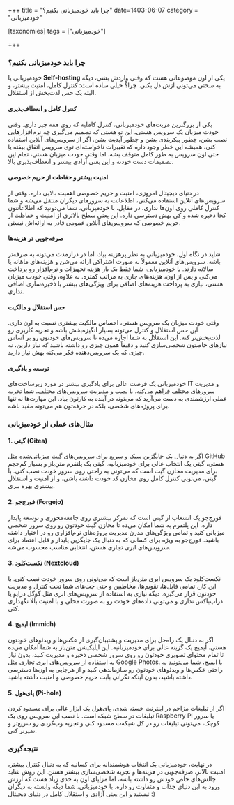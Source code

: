 +++
title = "چرا باید خودمیزبانی بکنیم؟"
date=1403-06-07
category = "خودمیزبانی"

[taxonomies]
tags = ["خودمیزبانی"]

+++

### چرا باید خودمیزبانی بکنیم؟

خودمیزبانی یا **Self-hosting** یکی از اون موضوعاتی هست که وقتی واردش بشی، دیگه به سختی می‌تونی ازش دل بکنی. چرا؟ خیلی ساده است: کنترل کامل، امنیت بیشتر، و البته یک حس لذت‌بخش از استقلال.


<!-- more -->

#### کنترل کامل و انعطاف‌پذیری
یکی از بزرگترین مزیت‌های خودمیزبانی، کنترل کاملیه که روی همه چیز داری. وقتی خودت میزبان یک سرویس هستی، این تو هستی که تصمیم می‌گیری چه نرم‌افزارهایی نصب بشن، چطور پیکربندی بشن و چطور آپدیت بشن. اگر از سرویس‌های آنلاین استفاده کنی، همیشه این خطر وجود داره که تغییرات ناخواسته‌ای توی سرویس اتفاق بیفته یا حتی اون سرویس به طور کامل متوقف بشه. اما وقتی خودت میزبان هستی، تمام این تصمیمات دست خودته و این یعنی آزادی بیشتر و انعطاف‌پذیری بالا.

#### امنیت بیشتر و حفاظت از حریم خصوصی
در دنیای دیجیتال امروزی، امنیت و حریم خصوصی اهمیت بالایی داره. وقتی از سرویس‌های آنلاین استفاده می‌کنی، اطلاعاتت به سرورهای دیگران منتقل می‌شه و شما کنترل کاملی روی اون‌ها نداری. در مقابل، با خودمیزبانی، شما می‌دونید که اطلاعاتتون کجا ذخیره شده و کی بهش دسترسی داره. این یعنی سطح بالاتری از امنیت و حفاظت از حریم خصوصی که سرویس‌های آنلاین عمومی قادر به ارائه‌اش نیستن.

#### صرفه‌جویی در هزینه‌ها
شاید در نگاه اول، خودمیزبانی به نظر پرهزینه بیاد، اما در درازمدت می‌تونه به صرفه‌تر باشه. سرویس‌های آنلاین معمولاً به صورت اشتراکی ارائه می‌شن و هزینه‌های ماهانه یا سالانه دارند. با خودمیزبانی، شما فقط یک بار هزینه تجهیزات و نرم‌افزار رو پرداخت می‌کنی و پس از اون، هزینه‌های جاری به مراتب کمتره. به علاوه، وقتی خودت میزبان هستی، نیازی به پرداخت هزینه‌های اضافی برای ویژگی‌های بیشتر یا ذخیره‌سازی اضافی نداری.

#### حس استقلال و مالکیت
وقتی خودت میزبان یک سرویس هستی، احساس مالکیت بیشتری نسبت به اون داری. این حس استقلال و کنترل می‌تونه بسیار انگیزه‌بخش باشه و تجربه کاربری رو لذت‌بخش‌تر کنه. این استقلال به شما اجازه می‌ده تا سرویس‌های خودتون رو بر اساس نیازهای خاصتون شخصی‌سازی کنید و دقیقاً همون چیزی رو داشته باشید که نیاز دارین، نه چیزی که یک سرویس‌دهنده فکر می‌کنه بهش نیاز دارید.

#### توسعه و یادگیری
خودمیزبانی یک فرصت عالی برای یادگیری بیشتر در مورد زیرساخت‌های IT و مدیریت سرورهای مختلف فراهم می‌کنه. با نصب و مدیریت سرویس‌های مختلف، شما تجربه عملی ارزشمندی به دست می‌آرید که می‌تونه در آینده به کارتون بیاد. این مهارت‌ها نه تنها برای پروژه‌های شخصی، بلکه در حرفه‌تون هم می‌تونه مفید باشه.

### مثال‌های عملی از خودمیزبانی

#### 1. **گیتی (Gitea)**
اگر به دنبال یک جایگزین سبک و سریع برای سرویس‌های گیت میزبانی‌شده مثل GitHub هستی، گیتی یک انتخاب عالی برای خودمیزبانیه. گیتی یک پلتفرم متن‌باز و بسیار کم‌حجم برای مدیریت مخازن گیت است که می‌تونی به راحتی روی سرور خودت نصب کنی. با گیتی، می‌تونی کنترل کامل روی مخازن کد خودت داشته باشی، و از امنیت و استقلال بیشتری بهره ببری.

#### 2. **فورج‌جو (Forgejo)**
فورج‌جو یک انشعاب از گیتی است که تمرکز بیشتری روی جامعه‌محوری و توسعه پایدار داره. این پلتفرم به شما امکان می‌ده تا مخازن گیت خودتون رو روی سرور شخصی میزبانی کنید و تمامی ویژگی‌های مدرن مدیریت پروژه‌های نرم‌افزاری رو در اختیار داشته باشید. فورج‌جو به ویژه برای کسانی که به دنبال یک جایگزین پایدار و قابل اعتماد برای سرویس‌های ابری تجاری هستن، انتخابی مناسب محسوب می‌شه.

#### 3. **نکست‌کلود (Nextcloud)**
نکست‌کلود یک سرویس ابری متن‌باز است که می‌تونی روی سرور خودت نصب کنی. با این کار، تمامی فایل‌ها، تقویم‌ها، مخاطبین و حتی چت‌های شما تحت کنترل و مدیریت خودتون قرار می‌گیره. دیگه نیازی به استفاده از سرویس‌های ابری مثل گوگل درایو یا دراپ‌باکس نداری و می‌تونی داده‌های خودت رو به صورت محلی و با امنیت بالا نگهداری کنی.

#### 4. **ایمیچ (Immich)**
اگر به دنبال یک راه‌حل برای مدیریت و پشتیبان‌گیری از عکس‌ها و ویدئوهای خودتون هستی، ایمیچ یک گزینه عالی برای خودمیزبانیه. این اپلیکیشن متن‌باز به شما امکان می‌ده تا تمام محتوای تصویری خودتون رو روی سرور شخصی ذخیره و مدیریت کنید، بدون نیاز به استفاده از سرویس‌های ابری تجاری مثل Google Photos. با ایمیچ، شما می‌تونید به راحتی عکس‌ها و ویدئوهای خودتون رو سازماندهی کنید و از هرجایی به اون‌ها دسترسی داشته باشید، بدون اینکه نگرانی بابت حریم خصوصی و امنیت داشته باشید.

#### 5. **پای‌هول (Pi-hole)**
اگر از تبلیغات مزاحم در اینترنت خسته شدی، پای‌هول یک ابزار عالی برای مسدود کردن تبلیغات در سطح شبکه‌ است. با نصب این سرویس روی یک Raspberry Pi یا سرور کوچک، می‌تونی تبلیغات رو در کل شبکه‌ت مسدود کنی و تجربه وب‌گردی رو سریع‌تر و تمیزتر کنی.



### نتیجه‌گیری
در نهایت، خودمیزبانی یک انتخاب هوشمندانه برای کسانیه که به دنبال کنترل بیشتر، امنیت بالاتر، صرفه‌جویی در هزینه‌ها و تجربه شخصی‌سازی بیشتر هستن. این روش شاید چالش‌های خاص خودش رو داشته باشه، اما مزایای اون به حدی زیاد هست که ارزش ورود به این دنیای جذاب و متفاوت رو داره. با خودمیزبانی، شما دیگه وابسته به دیگران نیستید و این یعنی آزادی و استقلال کامل در دنیای دیجیتال :)


